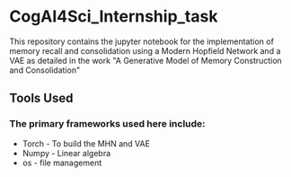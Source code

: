 # CogAI4Sci_Internship_task
This repository contains the jupyter notebook for the implementation of memory recall and consolidation using a Modern Hopfield Network and a VAE as detailed in the work "A Generative Model of Memory Construction and Consolidation"

## Tools Used
### The primary frameworks used here include:
* Torch - To build the MHN and VAE
* Numpy - Linear algebra
* os - file management
